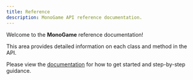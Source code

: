```yaml
---
title: Reference
description: MonoGame API reference documentation.
---
```


Welcome to the **MonoGame** reference documentation!

This area provides detailed information on each class and method in the API.

Please view the [documentation](../articles/index.md) for how to get started and step-by-step guidance.
